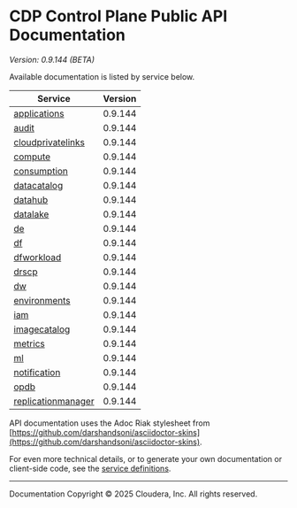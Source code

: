 # CDP Control Plane Public API Documentation

*Version: 0.9.144 (BETA)*

Available documentation is listed by service below.

| Service | Version |
| --- | --- |
| [applications](./applications/index.html) | 0.9.144 |
| [audit](./audit/index.html) | 0.9.144 |
| [cloudprivatelinks](./cloudprivatelinks/index.html) | 0.9.144 |
| [compute](./compute/index.html) | 0.9.144 |
| [consumption](./consumption/index.html) | 0.9.144 |
| [datacatalog](./datacatalog/index.html) | 0.9.144 |
| [datahub](./datahub/index.html) | 0.9.144 |
| [datalake](./datalake/index.html) | 0.9.144 |
| [de](./de/index.html) | 0.9.144 |
| [df](./df/index.html) | 0.9.144 |
| [dfworkload](./dfworkload/index.html) | 0.9.144 |
| [drscp](./drscp/index.html) | 0.9.144 |
| [dw](./dw/index.html) | 0.9.144 |
| [environments](./environments/index.html) | 0.9.144 |
| [iam](./iam/index.html) | 0.9.144 |
| [imagecatalog](./imagecatalog/index.html) | 0.9.144 |
| [metrics](./metrics/index.html) | 0.9.144 |
| [ml](./ml/index.html) | 0.9.144 |
| [notification](./notification/index.html) | 0.9.144 |
| [opdb](./opdb/index.html) | 0.9.144 |
| [replicationmanager](./replicationmanager/index.html) | 0.9.144 |

API documentation uses the Adoc Riak stylesheet from
[https://github.com/darshandsoni/asciidoctor-skins](https://github.com/darshandsoni/asciidoctor-skins).

For even more technical details, or to generate your own documentation or client-side code, see the
[service definitions](swagger/).

----

Documentation Copyright © 2025 Cloudera, Inc. All rights reserved.

